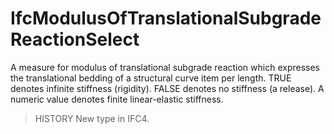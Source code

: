 IfcModulusOfTranslationalSubgradeReactionSelect
===============================================
A measure for modulus of translational subgrade reaction which expresses the
translational bedding of a structural curve item per length. TRUE denotes
infinite stiffness (rigidity). FALSE denotes no stiffness (a release). A
numeric value denotes finite linear-elastic stiffness.  
  
> HISTORY  New type in IFC4.  


